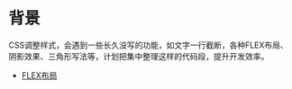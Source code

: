 # 背景
CSS调整样式，会遇到一些长久没写的功能，如文字一行截断，各种FLEX布局、阴影效果、三角形写法等，计划把集中整理这样的代码段，提升开发效率。
- [FLEX布局](./flex.html)